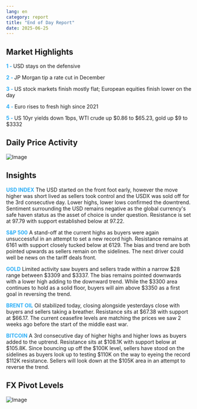```yaml
---
lang: en
category: report
title: "End of Day Report"
date: 2025-06-25
---
```



<h2>Market Highlights</h2>
<strong style="color: #2caef7;">1 - </strong> USD stays on the defensive


<strong style="color: #2caef7;">2 - </strong> JP Morgan tip a rate cut in December


<strong style="color: #2caef7;">3 - </strong> US stock markets finish mostly flat; European equities finish lower on the day

<strong style="color: #2caef7;">4 - </strong> Euro rises to fresh high since 2021

<strong style="color: #2caef7;">5 - </strong> US 10yr yields down 1bps, WTI crude up $0.86 to $65.23, gold up $9 to $3332



<h2>Daily Price Activity</h2>
<img src="https://markleighedu.github.io/img/Jun-2025/25-Jun-2025/price.jpg" alt="Image"/>

<h2>Insights</h2>
<strong style="color: #2caef7;">USD INDEX</strong> The USD started on the front foot early, however the move higher was short lived as sellers took control and the USDX was sold off for the 3rd consecutive day. Lower highs, lower lows confirmed the downtrend. Sentiment surrounding the USD remains negative as the global currency's safe haven status as the asset of choice is under question. Resistance is set at 97.79 with support established below at 97.22.

<strong style="color: #2caef7;">S&P 500</strong> A stand-off at the current highs as buyers were again unsuccessful in an attempt to set a new record high. Resistance remains at 6161 with support closely tucked below at 6129. The bias and trend are both pointed upwards as sellers remain on the sidelines. The next driver could well be news on the tariff deals front. 

<strong style="color: #2caef7;">GOLD</strong> Limited activity saw buyers and sellers trade within a narrow $28 range between $3309 and $3337. The bias remains pointed downwards with a lower high adding to the downward trend. While the $3300 area continues to hold as a solid floor, buyers will aim above $3350 as a first goal in reversing the trend. 

<strong style="color: #2caef7;">BRENT OIL</strong> Oil stabilized today, closing alongside yesterdays close with buyers and sellers taking a breather. Resistance sits at $67.38 with support at $66.17. The current ceasefire levels are matching the prices we saw 2 weeks ago before the start of the middle east war.

<strong style="color: #2caef7;">BITCOIN</strong> A 3rd consecutive day of higher highs and higher lows as buyers added to the uptrend. Resistance sits at $108.1K with support below at $105.8K. Since bouncing up off the $100K level, sellers have stood on the sidelines as buyers look up to testing $110K on the way to eyeing the record $112K resistance. Sellers will look down at the $105K area in an attempt to reverse the trend. 



<h2>FX Pivot Levels</h2>
<img src="https://markleighedu.github.io/img/Jun-2025/25-Jun-2025/pivot.jpg" alt="Image"/>